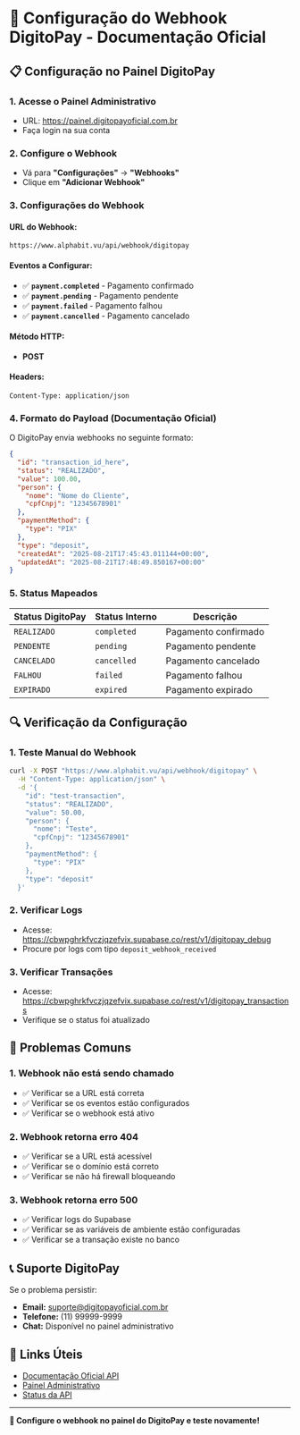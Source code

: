 # 🔧 Configuração do Webhook DigitoPay - Documentação Oficial

## 📋 **Configuração no Painel DigitoPay**

### **1. Acesse o Painel Administrativo**
- URL: https://painel.digitopayoficial.com.br
- Faça login na sua conta

### **2. Configure o Webhook**
- Vá para **"Configurações"** → **"Webhooks"**
- Clique em **"Adicionar Webhook"**

### **3. Configurações do Webhook**

#### **URL do Webhook:**
```
https://www.alphabit.vu/api/webhook/digitopay
```

#### **Eventos a Configurar:**
- ✅ **`payment.completed`** - Pagamento confirmado
- ✅ **`payment.pending`** - Pagamento pendente
- ✅ **`payment.failed`** - Pagamento falhou
- ✅ **`payment.cancelled`** - Pagamento cancelado

#### **Método HTTP:**
- **POST**

#### **Headers:**
```
Content-Type: application/json
```

### **4. Formato do Payload (Documentação Oficial)**

O DigitoPay envia webhooks no seguinte formato:

```json
{
  "id": "transaction_id_here",
  "status": "REALIZADO",
  "value": 100.00,
  "person": {
    "nome": "Nome do Cliente",
    "cpfCnpj": "12345678901"
  },
  "paymentMethod": {
    "type": "PIX"
  },
  "type": "deposit",
  "createdAt": "2025-08-21T17:45:43.011144+00:00",
  "updatedAt": "2025-08-21T17:48:49.850167+00:00"
}
```

### **5. Status Mapeados**

| Status DigitoPay | Status Interno | Descrição |
|------------------|----------------|-----------|
| `REALIZADO` | `completed` | Pagamento confirmado |
| `PENDENTE` | `pending` | Pagamento pendente |
| `CANCELADO` | `cancelled` | Pagamento cancelado |
| `FALHOU` | `failed` | Pagamento falhou |
| `EXPIRADO` | `expired` | Pagamento expirado |

## 🔍 **Verificação da Configuração**

### **1. Teste Manual do Webhook**
```bash
curl -X POST "https://www.alphabit.vu/api/webhook/digitopay" \
  -H "Content-Type: application/json" \
  -d '{
    "id": "test-transaction",
    "status": "REALIZADO",
    "value": 50.00,
    "person": {
      "nome": "Teste",
      "cpfCnpj": "12345678901"
    },
    "paymentMethod": {
      "type": "PIX"
    },
    "type": "deposit"
  }'
```

### **2. Verificar Logs**
- Acesse: https://cbwpghrkfvczjqzefvix.supabase.co/rest/v1/digitopay_debug
- Procure por logs com tipo `deposit_webhook_received`

### **3. Verificar Transações**
- Acesse: https://cbwpghrkfvczjqzefvix.supabase.co/rest/v1/digitopay_transactions
- Verifique se o status foi atualizado

## 🚨 **Problemas Comuns**

### **1. Webhook não está sendo chamado**
- ✅ Verificar se a URL está correta
- ✅ Verificar se os eventos estão configurados
- ✅ Verificar se o webhook está ativo

### **2. Webhook retorna erro 404**
- ✅ Verificar se a URL está acessível
- ✅ Verificar se o domínio está correto
- ✅ Verificar se não há firewall bloqueando

### **3. Webhook retorna erro 500**
- ✅ Verificar logs do Supabase
- ✅ Verificar se as variáveis de ambiente estão configuradas
- ✅ Verificar se a transação existe no banco

## 📞 **Suporte DigitoPay**

Se o problema persistir:

- **Email:** suporte@digitopayoficial.com.br
- **Telefone:** (11) 99999-9999
- **Chat:** Disponível no painel administrativo

## 🔗 **Links Úteis**

- [Documentação Oficial API](https://api.digitopayoficial.com.br/api-docs/index.html)
- [Painel Administrativo](https://painel.digitopayoficial.com.br)
- [Status da API](https://status.digitopayoficial.com.br)

---

**🎯 Configure o webhook no painel do DigitoPay e teste novamente!**
